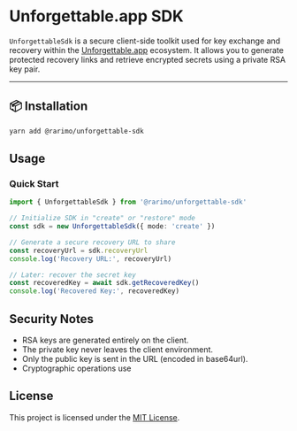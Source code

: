 # Unforgettable.app SDK

`UnforgettableSdk` is a secure client-side toolkit used for key exchange and recovery within the [Unforgettable.app](https://unforgettable.app) ecosystem. It allows you to generate protected recovery links and retrieve encrypted secrets using a private RSA key pair.

---

## 📦 Installation

```bash
yarn add @rarimo/unforgettable-sdk
```

## Usage

### Quick Start

```ts
import { UnforgettableSdk } from '@rarimo/unforgettable-sdk'

// Initialize SDK in "create" or "restore" mode
const sdk = new UnforgettableSdk({ mode: 'create' })

// Generate a secure recovery URL to share
const recoveryUrl = sdk.recoveryUrl
console.log('Recovery URL:', recoveryUrl)

// Later: recover the secret key
const recoveredKey = await sdk.getRecoveredKey()
console.log('Recovered Key:', recoveredKey)
```

## Security Notes

- RSA keys are generated entirely on the client.
- The private key never leaves the client environment.
- Only the public key is sent in the URL (encoded in base64url).
- Cryptographic operations use

## License

This project is licensed under the [MIT License](./LICENSE).
